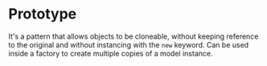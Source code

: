 # Prototype

It's a pattern that allows objects to be cloneable, without keeping reference to the original and without instancing with the `new` keyword.
Can be used inside a factory to create multiple copies of a model instance.
